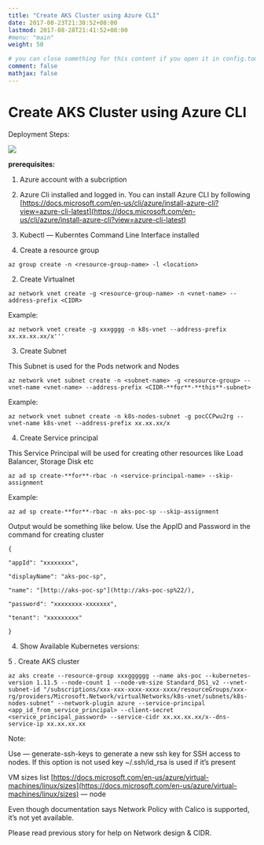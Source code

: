 ```yaml
---
title: "Create AKS Cluster using Azure CLI"
date: 2017-08-23T21:38:52+08:00
lastmod: 2017-08-28T21:41:52+08:00
#menu: "main"
weight: 50

# you can close something for this content if you open it in config.toml.
comment: false
mathjax: false
---
```

# Create AKS Cluster using Azure CLI

Deployment Steps:

![](https://cdn-images-1.medium.com/max/2000/1*ZdC0gVFzrcgQ2ymZJ8bhvg.png)

**prerequisites:**

1. Azure account with a subcription

1. Azure Cli installed and logged in. You can install Azure CLI by following [https://docs.microsoft.com/en-us/cli/azure/install-azure-cli?view=azure-cli-latest](https://docs.microsoft.com/en-us/cli/azure/install-azure-cli?view=azure-cli-latest)

1. Kubectl — Kuberntes Command Line Interface installed

1. Create a resource group

```console
az group create -n <resource-group-name> -l <location>
```
2. Create Virtualnet
```console
az network vnet create -g <resource-group-name> -n <vnet-name> --address-prefix <CIDR>
```
Example: 
```console 
az network vnet create -g xxxgggg -n k8s-vnet --address-prefix xx.xx.xx.xx/x'''
```
3. Create Subnet

This Subnet is used for the Pods network and Nodes

```console
az network vnet subnet create -n <subnet-name> -g <resource-group> --vnet-name <vnet-name> --address-prefix <CIDR-**for**-**this**-subnet>
```
Example: 
```console
az network vnet subnet create -n k8s-nodes-subnet -g pocCCPwu2rg --vnet-name k8s-vnet --address-prefix xx.xx.xx/x
```
4. Create Service principal

This Service Principal will be used for creating other resources like Load Balancer, Storage Disk etc
```console
az ad sp create-**for**-rbac -n <service-principal-name> --skip-assignment
```
Example: 
```console 
az ad sp create-**for**-rbac -n aks-poc-sp --skip-assignment
```
Output would be something like below. Use the AppID and Password in the command for creating cluster
```
{

"appId": "xxxxxxxx",

"displayName": "aks-poc-sp",

"name": "[http://aks-poc-sp"](http://aks-poc-sp%22/),

"password": "xxxxxxxx-xxxxxxx",

"tenant": "xxxxxxxxx"

}
```
4. Show Available Kubernetes versions:

5 . Create AKS cluster
```console
az aks create --resource-group xxxgggggg --name aks-poc --kubernetes-version 1.11.5 --node-count 1 --node-vm-size Standard_DS1_v2 --vnet-subnet-id "/subscriptions/xxx-xxx-xxxx-xxxx-xxxx/resourceGroups/xxx-rg/providers/Microsoft.Network/virtualNetworks/k8s-vnet/subnets/k8s-nodes-subnet" --network-plugin azure --service-principal <app_id_from_service_principal> --client-secret <service_principal_password> --service-cidr xx.xx.xx.xx/x--dns-service-ip xx.xx.xx.xx
```
Note:

Use — generate-ssh-keys to generate a new ssh key for SSH access to nodes. If this option is not used key ~/.ssh/id_rsa is used if it’s present

VM sizes list [https://docs.microsoft.com/en-us/azure/virtual-machines/linux/sizes](https://docs.microsoft.com/en-us/azure/virtual-machines/linux/sizes) — node

Even though documentation says Network Policy with Calico is supported, it’s not yet available.

Please read previous story for help on Network design & CIDR.
